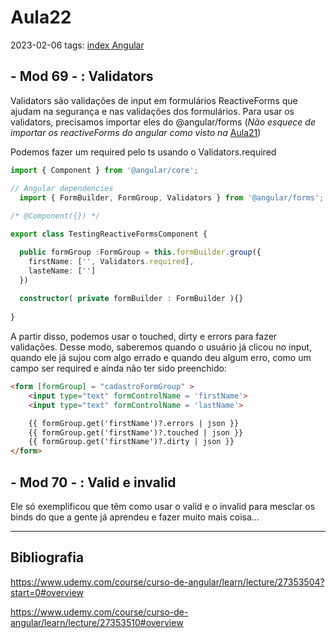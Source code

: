 # Aula22
2023-02-06
tags: [index Angular](../index%20Angular.md)

## - Mod 69 - : Validators

Validators são validações de input em formulários ReactiveForms que ajudam na segurança e nas validações dos formulários. Para usar os validators, precisamos importar eles do @angular/forms (*Não esquece de importar os reactiveForms do angular como visto na* [Aula21](Aula21.md))

Podemos fazer um required pelo ts usando o Validators.required

~~~ts
import { Component } from '@angular/core';

// Angular dependencies
  import { FormBuilder, FormGroup, Validators } from '@angular/forms';
  
/* @Component({}) */

export class TestingReactiveFormsComponent {

  public formGroup :FormGroup = this.formBuilder.group({
    firstName: ['', Validators.required],
    lasteName: ['']
  })
 
  constructor( private formBuilder : FormBuilder ){}
  
}
~~~

A partir disso, podemos usar o touched, dirty e errors para fazer validações. Desse modo, saberemos quando o usuário já clicou no input, quando ele já sujou com algo errado e quando deu algum erro, como um campo ser required e ainda não ter sido preenchido:

~~~html
<form [formGroup] = "cadastroFormGroup" >
    <input type="text" formControlName = 'firstName'>
    <input type="text" formControlName = 'lastName'>

	{{ formGroup.get('firstName')?.errors | json }}
	{{ formGroup.get('firstName')?.touched | json }}
	{{ formGroup.get('firstName')?.dirty | json }}
</form>
~~~

## - Mod 70 - : Valid e invalid

Ele só exemplificou que têm como usar o valid e o invalid para mesclar os binds do que a gente já aprendeu e fazer muito mais coisa...

-----------------------------------------------
## Bibliografia

https://www.udemy.com/course/curso-de-angular/learn/lecture/27353504?start=0#overview

https://www.udemy.com/course/curso-de-angular/learn/lecture/27353510#overview
